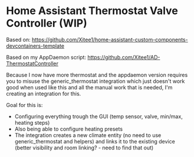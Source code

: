 # Home Assistant Thermostat Valve Controller (WIP)
Based on: https://github.com/Xitee1/home-assistant-custom-components-devcontainers-template

Based on my AppDaemon script: https://github.com/Xitee1/AD-ThermostatController

Because I now have more thermostat and the appdaemon version requires you to misuse the generic_thermostat integration which just doesn't work good when used like this and all the manual work that is needed, I'm creating an integration for this.

Goal for this is:
- Configuring everything trough the GUI (temp sensor, valve, min/max, heating steps)
- Also being able to configure heating presets
- The integration creates a new climate entity (no need to use generic_thermostat and helpers) and links it to the existing device (better visibility and room linking? - need to find that out)
